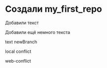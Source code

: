 ﻿# Создали my_first_repo

Добавили текст

Добавили ещё немного текста

text newBranch

local conflict

web-conflict
